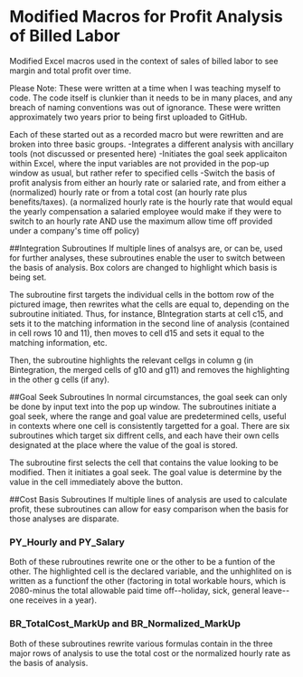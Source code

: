 # Modified Macros for Profit Analysis of Billed Labor
Modified Excel macros used in the context of sales of billed labor to see margin and total profit over time.

Please Note: These were written at a time when I was teaching myself to code. The code itself is clunkier than it needs to be in many places, and any breach of naming conventions was out of ignorance. These were written approximately two years prior to being first uploaded to GitHub.

Each of these started out as a recorded macro but were rewritten and are broken into three basic groups.
-Integrates a different analysis with ancillary tools (not discussed or presented here)
-Initiates the goal seek applicaiton within Excel, where the input variables are not provided in the pop-up window as usual, but rather refer to specified cells
-Switch the basis of profit analysis from either an hourly rate or salaried rate, and from either a (normalized) hourly rate or from a total cost (an hourly rate plus benefits/taxes).
(a normalized hourly rate is the hourly rate that would equal the yearly compensation a salaried employee would make if they were to switch to an hourly rate AND use the maximum allow time off provided under a company's time off policy)

##Integration Subroutines
If multiple lines of analsys are, or can be, used for further analyses, these subroutines enable the user to switch between the basis of analysis. Box colors are changed to highlight which basis is being set.

The subroutine first targets the individual cells in the bottom row of the pictured image, then rewrites what the cells are equal to, depending on the subroutine initiated. Thus, for instance, BIntegration starts at cell c15, and sets it to the matching information in the second line of analysis (contained in cell rows 10 and 11), then moves to cell d15 and sets it equal to the matching information, etc.

Then, the subroutine highlights the relevant cellgs in column g (in Bintegration, the merged cells of g10 and g11) and removes the highlighting in the other g cells (if any).

##Goal Seek Subroutines
In normal circumstances, the goal seek can only be done by input text into the pop up window.  The subroutines initiate a goal seek, where the range and goal value are predetermined cells, useful in contexts where one cell is consistently targetted for a goal. There are six subroutines which target six diffrent cells, and each have their own cells designated at the place where the value of the goal is stored.

The subroutine first selects the cell that contains the value looking to be modified. Then it initiates a goal seek. The goal value is determine by the value in the cell immediately above the button.

##Cost Basis Subroutines
If multiple lines of analysis are used to calculate profit, these subroutines can allow for easy comparison when the basis for those analyses are disparate.

### PY_Hourly and PY_Salary

Both of these rubroutines rewrite one or the other to be a funtion of the other. The highlighted cell is the declared variable, and the unhighlited on is written as a functionf the other (factoring in total workable hours, which is 2080-minus the total allowable paid time off--holiday, sick, general leave--one receives in a year).

### BR_TotalCost_MarkUp and BR_Normalized_MarkUp

Both of these subroutines rewrite various formulas contain in the three major rows of analysis to use the total cost or the normalized hourly rate as the basis of analysis.
